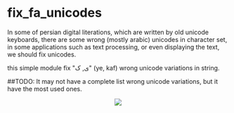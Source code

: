 # fix_fa_unicodes
In some of persian digital literations, which are written by old unicode keyboards, there are some wrong (mostly arabic) unicodes in character set, in some applications such as text processing, or even displaying the text, we should fix unicodes. 

this simple module fix "ی, ک" (ye, kaf) wrong unicode variations in string.

##TODO:
It may not have a complete list wrong unicode variations, but it have the most used ones.


<p align="center">
  <img src="./files/table.png"/>
</p>

